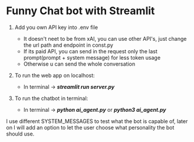 # Funny Chat bot with Streamlit

1. Add you own API key into .env file 
   - It doesn't neet to be  from xAI, you can use other API's, just change the url path and endpoint in const.py
   - If its paid API, you can send in the request only the last prompt(prompt + system message) for less token usage
   - Otherwise u can send the whole conversation
2. To run the web app on localhost:
   - In terminal -> ***streamlit run server.py***

3. To run the chatbot in terminal:
   - In terminal -> ***python ai_agent.py*** or ***python3 ai_agent.py***


I use different SYSTEM_MESSAGES to test what the bot is capable of, 
later on I will add an option to let the user choose what personality the bot should use.


